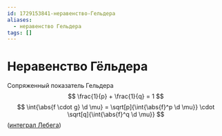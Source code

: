 ```yaml
---
id: 1729153841-неравенство-Гельдера
aliases:
  - неравенство Гельдера
tags: []
---
```


# Неравенство Гёльдера

Сопряженный показатель Гельдера
$$
\frac{1}{p} + \frac{1}{q} = 1
$$
$$
\int{\abs{f \cdot g} \d \mu} = \sqrt[p]{\int{\abs{f}^p \d \mu}} \cdot \sqrt[q]{\int{\abs{f}^q \d \mu}}
$$
([интеграл Лебега](notes/1729153031-%D0%B8%D0%BD%D1%82%D0%B5%D0%B3%D1%80%D0%B0%D0%BB-%D0%9B%D0%B5%D0%B1%D0%B5%D0%B3%D0%B0.md))
